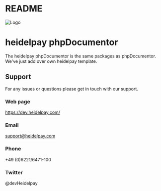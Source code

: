 README
======

![Logo](https://dev.heidelpay.de/devHeidelpay_400_180.jpg)

# heidelpay phpDocumentor

The heidelpay phpDocumentor is the same packages as phpDocumentor. We've just add over own heidelpay template.


## Support
For any issues or questions please get in touch with our support.

### Web page
https://dev.heidelpay.com/
 
### Email
support@heidelpay.com
 
### Phone
+49 (0)6221/6471-100

### Twitter
@devHeidelpay